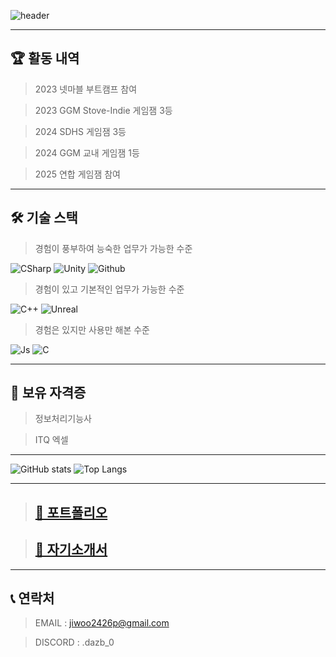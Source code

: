 ![header](https://capsule-render.vercel.app/api?type=waving&color=gradient&height=150&section=header&text=Hello!&fontSize=90&animation=scaleIn&fontColor=000000)

* * *

## 🏆 활동 내역
> 2023 넷마블 부트캠프 참여

> 2023 GGM Stove-Indie 게임잼 3등

> 2024 SDHS 게임잼 3등

> 2024 GGM 교내 게임잼 1등

> 2025 연합 게임잼 참여

* * *

## 🛠️ 기술 스택
> 경험이 풍부하여 능숙한 업무가 가능한 수준

![CSharp](https://img.shields.io/badge/C%20Sharp-239120?style=badge&logo=csharp&logoColor=white)
![Unity](https://img.shields.io/badge/UNITY-111111?style=badge&logo=Unity&logoColor=white)
![Github](https://img.shields.io/badge/GitHub-181717?style=badge&logo=github&logoColor=white)

> 경험이 있고 기본적인 업무가 가능한 수준

![C++](https://img.shields.io/badge/c++-%2300599C.svg?style=badge&logo=c%2B%2B&logoColor=white)
![Unreal](https://img.shields.io/badge/UE5-0E1128?style=for-the-ba&logo=UnrealEngine&logoColor=white)
> 경험은 있지만 사용만 해본 수준

![Js](https://img.shields.io/badge/JS-F7DF1E?style=badge&logo=javascript&logoColor=white)
![C](https://img.shields.io/badge/C-033963?style=badge&logo=C&logoColor=white)

* * *

## 📕  보유 자격증
> 정보처리기능사

> ITQ 엑셀

* * *

![GitHub stats](https://github-readme-stats-sigma-five.vercel.app/api?username=D-A-Z-B&show_icons=true&theme=material-palenight&hide_border=true&bg_color=fdf5dd&icon_color=918FE0&text_color=918FE0&title_color=918FE0&count_private=true)
![Top Langs](https://github-readme-stats.vercel.app/api/top-langs/?username=D-A-Z-B&layout=compact&theme=dark)

* * *

> <h2><a href="https://jagged-bill-8ed.notion.site/11fe343ac1c28064b2a3ddaa3fbdbb52?v=11fe343ac1c2808ab3a6000caf7ce837&pvs=4">📃 포트폴리오</a></h2>

> <h2><a href="https://jagged-bill-8ed.notion.site/143e343ac1c280b68fc9ed0b1a8ca03d?pvs=4">📖 자기소개서</a></h2>

* * *

## 📞  연락처

> EMAIL : jiwoo2426p@gmail.com

> DISCORD : .dazb_0
